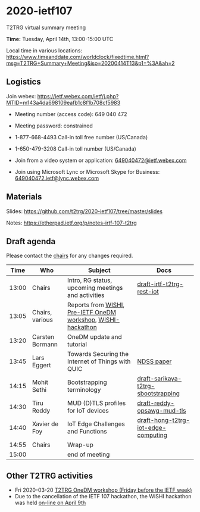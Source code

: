 # 2020-ietf107

T2TRG virtual summary meeting 

**Time:** Tuesday, April 14th, 13:00-15:00 UTC

Local time in various locations: https://www.timeanddate.com/worldclock/fixedtime.html?msg=T2TRG+Summary+Meeting&iso=20200414T13&p1=%3A&ah=2

## Logistics

Join webex: https://ietf.webex.com/ietf/j.php?MTID=m143a4da698109eafb1c8f1b708cf5983

* Meeting number (access code): 649 040 472
* Meeting password: constrained

* 1-877-668-4493 Call-in toll free number (US/Canada)
* 1-650-479-3208 Call-in toll number (US/Canada)
* Join from a video system or application: 649040472@ietf.webex.com
* Join using Microsoft Lync or Microsoft Skype for Business: 649040472.ietf@lync.webex.com


## Materials

Slides: <https://github.com/t2trg/2020-ietf107/tree/master/slides> 

Notes: <https://etherpad.ietf.org/p/notes-irtf-107-t2trg>

## Draft agenda

Please contact the [chairs][] for any changes required.

|  Time | Who             | Subject                                                                             | Docs                                        |
| ----- | --------------- | ----------------------------------------------------------------------------------- | ------------------------------------------- |
| 13:00 | Chairs          | Intro, RG status, upcoming meetings and activities                                  | [draft-irtf-t2trg-rest-iot][restiot]        |
| 13:05 | Chairs, various | Reports from [WISHI][], [Pre-IETF OneDM workshop][pre107onedm], [WISHI-hackathon][] |                                             |
| 13:20 | Carsten Bormann | OneDM update and tutorial                                                           |                                             |
| 13:45 | Lars Eggert     | Towards Securing the Internet of Things with QUIC                                   | [NDSS paper][quic-iot]                      |
| 14:15 | Mohit Sethi     | Bootstrapping terminology                                                           | [draft-sarikaya-t2trg-sbootstrapping][boot]                                         |
| 14:30 | Tiru Reddy      | MUD (D)TLS profiles for IoT devices                                                 | [draft-reddy-opsawg-mud-tls][mud-tls]       |
| 14:40 | Xavier de Foy   | IoT Edge Challenges and Functions                                                   | [draft-hong-t2trg-iot-edge-computing][edge] |
| 14:55 | Chairs          | Wrap-up                                                                             |                                             |
| 15:00 |                 | end of meeting                                                                      |                                             |

[WISHI]: https://github.com/t2trg/wishi/wiki/Agenda-items
[restiot]: https://tools.ietf.org/html/draft-irtf-t2trg-rest-iot
[chairs]: mailto:t2trg-chairs@irtf.org
[iotschemacg]: https://www.w3.org/community/iotschema/
[W3CWoT]: https://www.w3.org/WoT/
[edge]: https://tools.ietf.org/html/draft-hong-t2trg-iot-edge-computing
[youpi]: https://tools.ietf.org/html/draft-petrov-t2trg-youpi
[sboot]: https://tools.ietf.org/html/draft-sarikaya-t2trg-sbootstrapping
[quic-iot]: https://eggert.org/papers/2020-ndss-quic-iot.pdf
[mud-tls]: https://tools.ietf.org/html/draft-reddy-opsawg-mud-tls
[pre107onedm]: https://github.com/t2trg/2020-03-vancouver
[boot]: https://tools.ietf.org/html/draft-sarikaya-t2trg-sbootstrapping-08

## Other T2TRG activities

* Fri 2020-03-20 [T2TRG OneDM workshop (Friday before the IETF week)][pre107onedm]
* Due to the cancellation of the IETF 107 hackathon, the WISHI hackathon was held [on-line on April 9th](https://github.com/t2trg/2020-04-wishi-onedm-hack)

[WISHI-hackathon]: https://github.com/t2trg/2020-04-wishi-onedm-hack
[Hackathon]: https://trac.ietf.org/trac/ietf/meeting/wiki/107hackathon#ProjectsIncludedinHackathonaddyourprojectusingthetemplateprovidedatendofprojectlist
